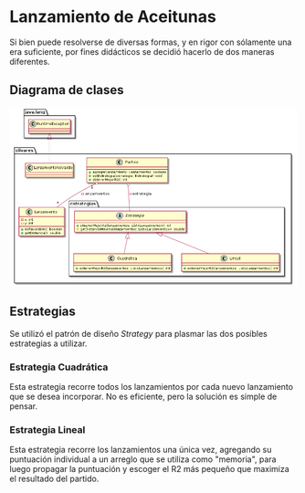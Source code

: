 # Lanzamiento de Aceitunas
Si bien puede resolverse de diversas formas, y en rigor con sólamente una era suficiente, por fines didácticos se decidió hacerlo de dos maneras diferentes.

## Diagrama de clases

![diagrama](diagrama.png)

## Estrategias
Se utilizó el patrón de diseño *Strategy* para plasmar las dos posibles estrategias a utilizar.

### Estrategia Cuadrática
Esta estrategia recorre todos los lanzamientos por cada nuevo lanzamiento que se desea incorporar. No es eficiente, pero la solución es simple de pensar.

### Estrategia Lineal
Esta estrategia recorre los lanzamientos una única vez, agregando su puntuación individual a un arreglo que se utiliza como "memoria", para luego propagar la puntuación y escoger el R2 más pequeño que maximiza el resultado del partido.
